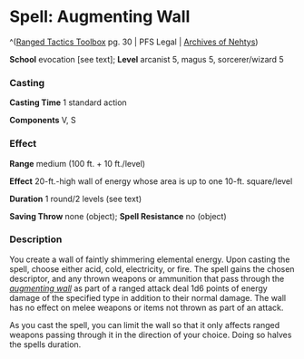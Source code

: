 # Spell: Augmenting Wall

^([Ranged Tactics Toolbox][ss-augmenting-wall] pg. 30 | PFS Legal | [Archives of Nehtys][sn-augmenting-wall])

**School** evocation [see text]; **Level** arcanist 5, magus 5, sorcerer/wizard 5

### Casting

**Casting Time** 1 standard action  

**Components** V, S

### Effect

**Range** medium (100 ft. + 10 ft./level)  

**Effect** 20-ft.-high wall of energy whose area is up to one 10-ft. square/level  

**Duration** 1 round/2 levels (see text)  

**Saving Throw** none (object); **Spell Resistance** no (object)

### Description

You create a wall of faintly shimmering elemental energy. Upon casting the spell, choose either acid, cold, electricity, or fire. The spell gains the chosen descriptor, and any thrown weapons or ammunition that pass through the _[augmenting wall]_ as part of a ranged attack deal 1d6 points of energy damage of the specified type in addition to their normal damage. The wall has no effect on melee weapons or items not thrown as part of an attack.  

As you cast the spell, you can limit the wall so that it only affects ranged weapons passing through it in the direction of your choice. Doing so halves the spells duration.

[ss-augmenting-wall]: http://paizo.com/products/btpy99s6
[sn-augmenting-wall]: http://www.archivesofnethys.com/SpellDisplay.aspx?ItemName=Augmenting%20Wall
[augmenting wall]: http://www.archivesofnethys.com/SpellDisplay.aspx?ItemName=augmenting%20wall